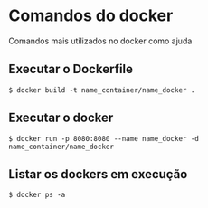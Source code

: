 # Comandos do docker

Comandos mais utilizados no docker como ajuda

## Executar o Dockerfile

```
$ docker build -t name_container/name_docker .
```

## Executar o docker

```
$ docker run -p 8080:8080 --name name_docker -d name_container/name_docker
```

## Listar os dockers em execução

```
$ docker ps -a
```
